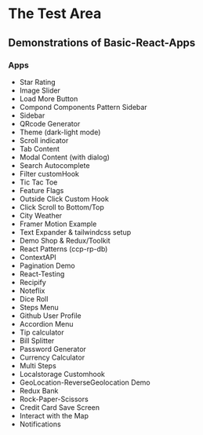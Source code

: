 # The Test Area

## Demonstrations of Basic-React-Apps

### Apps

- Star Rating
- Image Slider
- Load More Button
- Compond Components Pattern Sidebar
- Sidebar
- QRcode Generator
- Theme (dark-light mode)
- Scroll indicator
- Tab Content
- Modal Content (with dialog)
- Search Autocomplete
- Filter customHook
- Tic Tac Toe
- Feature Flags
- Outside Click Custom Hook
- Click Scroll to Bottom/Top
- City Weather
- Framer Motion Example
- Text Expander & tailwindcss setup
- Demo Shop & Redux/Toolkit
- React Patterns (ccp-rp-db)
- ContextAPI
- Pagination Demo
- React-Testing
- Recipify
- Noteflix
- Dice Roll
- Steps Menu
- Github User Profile
- Accordion Menu
- Tip calculator
- Bill Splitter
- Password Generator
- Currency Calculator
- Multi Steps
- Localstorage Customhook
- GeoLocation-ReverseGeolocation Demo
- Redux Bank
- Rock-Paper-Scissors
- Credit Card Save Screen
- Interact with the Map
- Notifications

